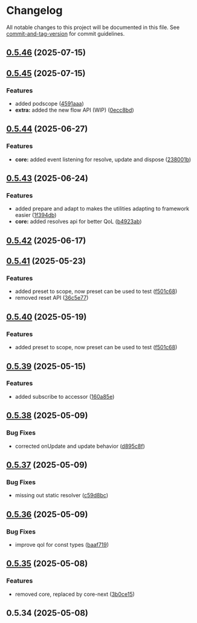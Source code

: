 # Changelog

All notable changes to this project will be documented in this file. See [commit-and-tag-version](https://github.com/absolute-version/commit-and-tag-version) for commit guidelines.

## [0.5.46](https://github.com/pumped-fn/pumped-fn/compare/@pumped-fn/next@0.5.45...@pumped-fn/next@0.5.46) (2025-07-15)

## [0.5.45](https://github.com/pumped-fn/pumped-fn/compare/@pumped-fn/next@0.5.44...@pumped-fn/next@0.5.45) (2025-07-15)


### Features

* added podscope ([4591aaa](https://github.com/pumped-fn/pumped-fn/commit/4591aaa5e5683738b942b256e991154223cb7ffc))
* **extra:** added the new flow API (WIP) ([0ecc8bd](https://github.com/pumped-fn/pumped-fn/commit/0ecc8bdd0a2d22efdff6d31a0374aa79f742a75c))

## [0.5.44](https://github.com/pumped-fn/pumped-fn/compare/@pumped-fn/next@0.5.43...@pumped-fn/next@0.5.44) (2025-06-27)


### Features

* **core:** added event listening for resolve, update and dispose ([238001b](https://github.com/pumped-fn/pumped-fn/commit/238001b2d972fd1d48d5f7abc98d85a5495c1306))

## [0.5.43](https://github.com/pumped-fn/pumped-fn/compare/@pumped-fn/next@0.5.42...@pumped-fn/next@0.5.43) (2025-06-24)


### Features

* added prepare and adapt to makes the utilities adapting to framework easier ([1f394db](https://github.com/pumped-fn/pumped-fn/commit/1f394dbc1be39e6d58ffa229a65c92ded9ddf901))
* **core:** added resolves api for better QoL ([b4923ab](https://github.com/pumped-fn/pumped-fn/commit/b4923ab770faa30e96003770947446944866eb7c))

## [0.5.42](https://github.com/pumped-fn/pumped-fn/compare/@pumped-fn/next@0.5.41...@pumped-fn/next@0.5.42) (2025-06-17)

## [0.5.41](https://github.com/pumped-fn/pumped-fn/compare/@pumped-fn/next@0.5.39...@pumped-fn/next@0.5.41) (2025-05-23)


### Features

* added preset to scope, now preset can be used to test ([f501c68](https://github.com/pumped-fn/pumped-fn/commit/f501c68588402624c545649c7da51ecbd502875f))
* removed reset API ([36c5e77](https://github.com/pumped-fn/pumped-fn/commit/36c5e774073b7a94573cebbe7a82a88f64e7a384))

## [0.5.40](https://github.com/pumped-fn/pumped-fn/compare/@pumped-fn/next@0.5.39...@pumped-fn/next@0.5.40) (2025-05-19)


### Features

* added preset to scope, now preset can be used to test ([f501c68](https://github.com/pumped-fn/pumped-fn/commit/f501c68588402624c545649c7da51ecbd502875f))

## [0.5.39](https://github.com/pumped-fn/pumped-fn/compare/@pumped-fn/next@0.5.38...@pumped-fn/next@0.5.39) (2025-05-15)


### Features

* added subscribe to accessor ([160a85e](https://github.com/pumped-fn/pumped-fn/commit/160a85e82911eb890ff5df9ee22c86420419c145))

## [0.5.38](https://github.com/pumped-fn/pumped-fn/compare/@pumped-fn/next@0.5.37...@pumped-fn/next@0.5.38) (2025-05-09)


### Bug Fixes

* corrected onUpdate and update behavior ([d895c8f](https://github.com/pumped-fn/pumped-fn/commit/d895c8f578daffd42e9fb35a94c791aa9a422720))

## [0.5.37](https://github.com/pumped-fn/pumped-fn/compare/@pumped-fn/next@0.5.36...@pumped-fn/next@0.5.37) (2025-05-09)


### Bug Fixes

* missing out static resolver ([c59d8bc](https://github.com/pumped-fn/pumped-fn/commit/c59d8bcc0f78cb1762b2b301d1d01d409d8f19a8))

## [0.5.36](https://github.com/pumped-fn/pumped-fn/compare/@pumped-fn/next@0.5.35...@pumped-fn/next@0.5.36) (2025-05-09)


### Bug Fixes

* improve qol for const types ([baaf719](https://github.com/pumped-fn/pumped-fn/commit/baaf719d306601a2520802a8e01cf20c5a8ddbd6))

## [0.5.35](https://github.com/pumped-fn/pumped-fn/compare/@pumped-fn/next@0.5.34...@pumped-fn/next@0.5.35) (2025-05-08)


### Features

* removed core, replaced by core-next ([3b0ce15](https://github.com/pumped-fn/pumped-fn/commit/3b0ce15333233f287d5f3b0bcfcd90da85a22271))

## 0.5.34 (2025-05-08)
